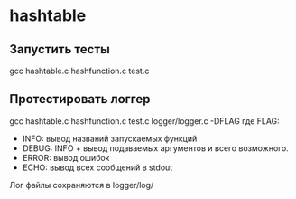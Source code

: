 # hashtable
## Запустить тесты
gcc hashtable.c hashfunction.c test.c
## Протестировать логгер
gcc hashtable.c hashfunction.c test.c logger/logger.c -DFLAG
где FLAG:
  - INFO: вывод названий запускаемых функций
  - DEBUG: INFO + вывод подаваемых аргументов и всего возможного.
  - ERROR: вывод ошибок
  - ECHO: вывод всех сообщений в stdout

Лог файлы сохраняются в logger/log/

